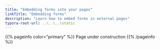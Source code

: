 ```yaml
---
title: "Embedding forms into your pages"
linkTitle: "Embedding forms"
description: "Learn how to embed forms in external pages"
typora-root-url: ..\..\..\static
---
```


{{% pageinfo color="primary" %}}
Page under construction
{{% /pageinfo %}}
